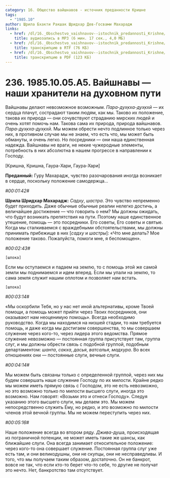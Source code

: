 ```yaml
---
category: 16. Общество вайшнавов - источник преданности Кришне
tags:
  - "1985.10"
author: Шрила Бхакти Ракшак Шридхар Дев-Госвами Махарадж
links:
  - href: /dl/16._Obschestvo_vaishnavov--istochnik_predannosti_Krishne/236_1985.10.05.A5_SridharMj_Vaishnavy-nashi_hraniteli_na_duhovnom_puti.mp3
    title: аудиозапись в MP3 (6 мин. 17 сек., 4,0 МБ)
  - href: /dl/16._Obschestvo_vaishnavov--istochnik_predannosti_Krishne/236_1985.10.05.A5_SridharMj_Vaishnavy-nashi_hraniteli_na_duhovnom_puti.rtf
    title: транскрипцию в RTF (76 КБ)
  - href: /dl/16._Obschestvo_vaishnavov--istochnik_predannosti_Krishne/236_1985.10.05.A5_SridharMj_Vaishnavy-nashi_hraniteli_na_duhovnom_puti.pdf
    title: транскрипцию в PDF (123 КБ)
---
```


# 236. 1985.10.05.A5. Вайшнавы — наши хранители на духовном пути

Вайшнавы делают невозможное возможным. *Пара-дух̣кха-дух̣кхӣ* — их сердца плачут, сострадают таким людям, как мы. Таково их положение, такова их природа — они сочувствуют страданию мирских людей и очень хотят помочь нам. Такова сама их природа, природа вайшнавов. *Пара-дух̣кха-дух̣кхӣ*. Мы можем обрести нечто подлинное только через них, в противном случае мы не знаем, что есть что, мы может быть обмануты, и очень легко. Но посредники — они наша единственная надежда. Вайшнавы не враги, не некие чужеродные элементы, потребность в них абсолютна в нашем прогрессе в направлении к Господу.

[Кришна, Кришна, Гаура-Хари, Гаура-Хари]

**Преданный:** Гуру Махарадж, чувство разочарования иногда возникает в сердце, поскольку положение самодержца…

*#00:01:42#*

**Шрила Шридхар Махарадж:** *Садху*, *шастра*. Это чувство непременно будет приходить. Даже обычные обычные реалии нелегко достичь, а величайшее достижение — что говорить о нем? Мы должны ожидать, что будут возникать препятствия на пути. Поэтому наше единственное утешение, помощь — это посредники. Его советы, Его советы и святые. Когда мы сталкиваемся с враждебными обстоятельствами, мы должны принимать прибежище в них [*садху* и *шастры*]: «Что мне делать? Мое положение таково. Пожалуйста, помоги мне, я беспомощен».

*#00:02:43#*

    [шлока]

Если мы оступаемся и падаем на землю, то с помощь этой же самой земли мы поднимаемся и идем вперед. Если мы упали на землю, то сама земля служит нашим оплотом и позволяет нам встать.

    [шлока]

*#00:03:14#*

«Мы оскорбили Тебя, но у нас нет иной альтернативы, кроме Твоей помощи, а помощь может прийти через Твоих посредников, они оказывают нам неоценимую помощь». Всегда необходимо руководство. Когда мы находимся на низшей стадии, то нам требуется помощь, и даже когда мы достигаем совершенства, то мы совершаем служение через кого-то, через лидера этого ведомства. Прямое служение невозможно — постоянная группа присутствует там, группа слуг, и мы должны обрести связь с подобной группой, подобным департаментом: *шанта*, *сакха*, *дасья*, *ватсалья*, *мадхура*. Во всех отношениях они — постоянные слуги, вечные слуги.

*#00:04:14#*

Мы можем быть связаны только с определенной группой, через них мы будем совершать наше служение Господу по их милости. Крайне редко мы можем иметь прямую связь с Господом, это не есть невозможно, но это возможно только по милости высшего слуги, иногда это возможно. Нам говорят: «Возьми это и отнеси Господу». Следуя указанию этого высшего слуги, мы делаем это. Мы можем непосредственно служить Ему, но редко, и это возможно по милости членов этой вечной группы. Мы не можем переступить через них.

*#00:05:16#*

Наше положение всегда во втором ряду. *Джива*-душа, происходящая из пограничной потенции, не может иметь такие же шансы, как ближайшие слуги. Она всегда занимает относительное положение: через кого-то она совершает служение. Постоянная группа слуг уже есть там, и они великодушны, они не скупцы, они не несправедливы. И того, что мы получаем таким образом, достаточно. Он не банкрот, вовсе не так, что если кто-то берет что-то себе, то другие не получат это нечто. Нет, банкротство там отсутствует.


